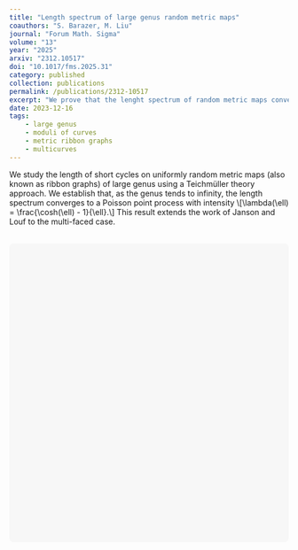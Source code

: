 ```yaml
---
title: "Length spectrum of large genus random metric maps"
coauthors: "S. Barazer, M. Liu"
journal: "Forum Math. Sigma"
volume: "13"
year: "2025"
arxiv: "2312.10517"
doi: "10.1017/fms.2025.31"
category: published
collection: publications
permalink: /publications/2312-10517
excerpt: "We prove that the lenght spectrum of random metric maps converges to a Poisson point process in the large genus limit."
date: 2023-12-16
tags:
    - large genus
    - moduli of curves
    - metric ribbon graphs
    - multicurves
---
```


We study the length of short cycles on uniformly random metric maps (also known as ribbon graphs) of large genus using a Teichmüller theory approach. We establish that, as the genus tends to infinity, the length spectrum converges to a Poisson point process with intensity
\\[\lambda(\ell) = \frac{\cosh(\ell) - 1}{\ell}.\\]
This result extends the work of Janson and Louf to the multi-faced case.

<br>

<style>
  #chart-container {
    height: 500px;
  }

  @media (max-width: 768px) {
    #chart-container {
      height: 400px;
    }
  }

  @media (max-width: 480px) {
    #chart-container {
      height: 300px;
    }
  }
</style>

<div id="chart-container" style="max-width: 100%; margin: auto; background-color: #f7f7f7; padding: 20px; border-radius: 8px;">
  <canvas id="lengthSpectrumChart"></canvas>
</div>

<script src="https://cdn.jsdelivr.net/npm/chart.js"></script>
<script>
  const ctx = document.getElementById('lengthSpectrumChart').getContext('2d');

  const labels = [
    0.08, 0.16, 0.24, 0.32, 0.40, 0.48, 0.56, 0.64, 0.72, 0.80,
    0.88, 0.96, 1.04, 1.12, 1.20, 1.28, 1.36, 1.44, 1.52, 1.60,
    1.68, 1.76, 1.84, 1.92, 2.00, 2.08, 2.16, 2.24, 2.32, 2.40,
    2.48, 2.56, 2.64, 2.72, 2.80, 2.88, 2.96, 3.04, 3.12, 3.20,
    3.28, 3.36, 3.44, 3.52, 3.60, 3.68, 3.76, 3.84, 3.92, 4.00
  ];

  const g2 = [
    0.1250, 0.1125, 0.2125, 0.2125, 0.2125, 0.2375, 0.2750, 0.4875, 0.5000, 0.5250,
    0.4875, 0.6625, 0.6625, 0.5375, 0.6375, 0.7875, 0.9000, 0.7875, 0.9375, 0.7250,
    0.9000, 0.8125, 1.0875, 1.2875, 1.2250, 1.2000, 1.4000, 1.3375, 1.4375, 1.6625,
    1.5000, 1.4375, 1.6000, 1.5750, 1.4875, 1.5125, 1.7000, 1.8500, 1.6500, 1.8750,
    1.8250, 1.7000, 1.7375, 2.0375, 1.8500, 1.7500, 1.7250, 1.9125, 2.1625, 2.2500
  ];

  const g8 = [
    0.1125, 0.0750, 0.1250, 0.2375, 0.1500, 0.2000, 0.2625, 0.4875, 0.4125, 0.4125,
    0.4500, 0.6000, 0.5000, 0.7875, 0.7750, 0.6000, 0.9500, 0.9250, 0.9750, 0.8500,
    1.1750, 1.1875, 1.1250, 1.1000, 1.2375, 1.3125, 1.4625, 1.4625, 1.3750, 1.9000,
    1.8125, 2.0500, 1.8750, 2.1375, 2.1500, 2.2250, 2.4125, 2.5500, 2.7625, 2.8375,
    2.7750, 2.9375, 3.2500, 3.5000, 3.6375, 3.4250, 3.6625, 4.1125, 4.5125, 4.3625
  ];

  const g64 = [
    0.0500, 0.0625, 0.1250, 0.1375, 0.1750, 0.2125, 0.2625, 0.3375, 0.2875, 0.3875,
    0.3625, 0.4875, 0.5875, 0.5125, 0.6750, 0.8750, 0.6750, 0.9000, 0.8500, 1.0250,
    1.0625, 1.2000, 1.0750, 1.1500, 1.6125, 1.4875, 1.4875, 1.5625, 1.3625, 1.6625,
    2.1250, 2.0750, 2.1250, 2.2750, 2.5000, 2.7875, 2.6250, 2.7375, 3.1625, 3.6750,
    3.3375, 3.9500, 3.8500, 4.1375, 4.3875, 4.3875, 5.2250, 5.2875, 5.5875, 5.7875
  ];

  const prediction = labels.map(x => (Math.cosh(x) - 1) / x);

  const data = {
    labels: labels,
    datasets: [
      {
        label: 'g = 2',
        data: g2,
        backgroundColor: 'rgba(66, 133, 244, 0.6)', // blue
        type: 'bar',
        borderWidth: 0,
      },
      {
        label: 'g = 8',
        data: g8,
        backgroundColor: 'rgba(234, 67, 53, 0.6)', // red
        type: 'bar',
        borderWidth: 0,
      },
      {
        label: 'g = 64',
        data: g64,
        backgroundColor: 'rgba(251, 188, 5, 0.6)', // yellow
        type: 'bar',
        borderWidth: 0,
      },
      {
        label: 'λ',
        data: prediction,
        borderColor: 'rgba(52, 168, 83, 0.9)', // green
        type: 'line',
        fill: false,
        borderWidth: 3,
        tension: 0.3,
        pointRadius: 0
      }
    ]
  };

  const options = {
    responsive: true,
    maintainAspectRatio: false,
    scales: {
      x: {
        title: {
          display: true,
          text: 'Cycle Length',
          color: '#555555',
          font: { family: "'IBM Plex Sans', -apple-system, BlinkMacSystemFont, 'Segoe UI', Roboto, Helvetica, Arial, sans-serif" }
        },
        ticks: {
          color: '#555555',
          font: { family: "'IBM Plex Sans', -apple-system, BlinkMacSystemFont, 'Segoe UI', Roboto, Helvetica, Arial, sans-serif" }
        },
        grid: {
          color: 'rgba(0,0,0,0.1)'
        }
      },
      y: {
        beginAtZero: true,
        title: {
          display: true,
          text: 'Density',
          color: '#555555',
          font: { family: "'IBM Plex Sans', -apple-system, BlinkMacSystemFont, 'Segoe UI', Roboto, Helvetica, Arial, sans-serif" }
        },
        ticks: {
          color: '#555555',
          font: { family: "'IBM Plex Sans', -apple-system, BlinkMacSystemFont, 'Segoe UI', Roboto, Helvetica, Arial, sans-serif" }
        },
        grid: {
          color: 'rgba(0,0,0,0.1)'
        }
      }
    },
    plugins: {
      legend: {
        position: 'top',
        labels: {
          color: '#555555',
          font: { family: "'IBM Plex Sans', -apple-system, BlinkMacSystemFont, 'Segoe UI', Roboto, Helvetica, Arial, sans-serif" }
        }
      },
      title: {
        display: true,
        text: 'Rescaled length spectra of 10^3 uniform random metric unicellular maps',
        color: '#555555',
        font: { family: "'IBM Plex Sans', -apple-system, BlinkMacSystemFont, 'Segoe UI', Roboto, Helvetica, Arial, sans-serif", size: 16 }
      }
    }
  };

  new Chart(ctx, { type: 'bar', data: data, options: options });
</script>